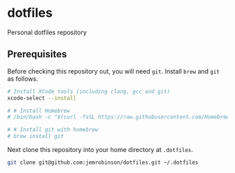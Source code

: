 # dotfiles
Personal dotfiles repository

## Prerequisites

Before checking this repository out, you will need `git`.
Install `brew` and `git` as follows.

```sh
# Install XCode tools (including clang, gcc and git)
xcode-select --install

# # Install Homebrew
# /bin/bash -c "$(curl -fsSL https://raw.githubusercontent.com/Homebrew/install/master/install.sh)"

# # Install git with homebrew
# brew install git
```

Next clone this repository into your home directory at `.dotfiles`.

```sh
git clone git@github.com:jemrobinson/dotfiles.git ~/.dotfiles
```